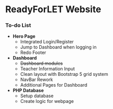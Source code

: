 # ReadyForLET Website

### To-do List
- **Hero Page**
  - Integrated Login/Register
  - Jump to Dashboard when logging in
  - Redo Footer
- **Dashboard**
  - ~~Dashboard modules~~
  - Teacher Information Input
  - Clean layout with Bootstrap 5 grid system
  - NavBar Rework
  - Additional Pages for Dashboard
- **PHP Database**
  - Setup database
  - Create logic for webpage
